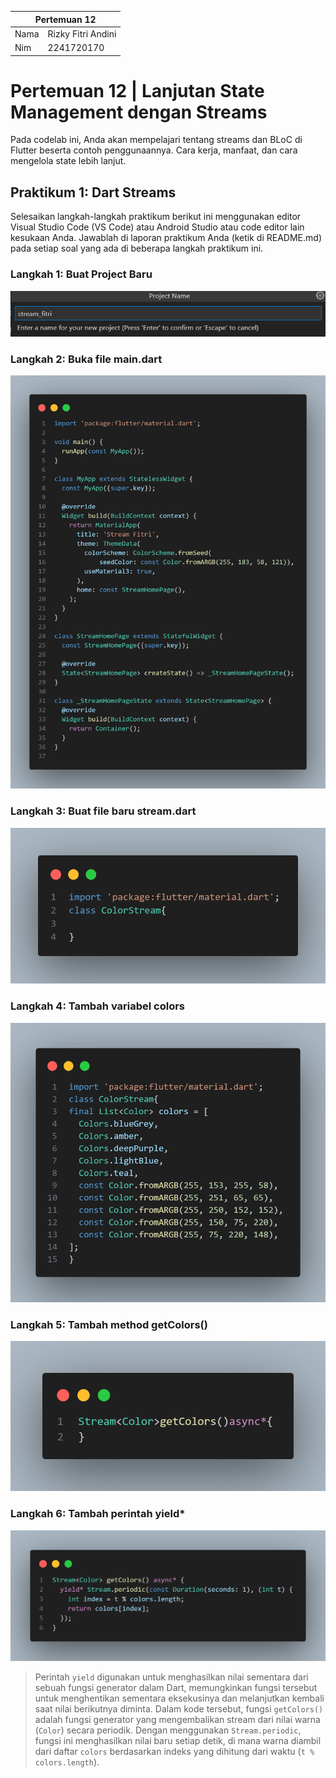 <table>
    <thead>
        <th style="text-align: center;" colspan="2">Pertemuan 12</th>
    </thead>
    <tbody>
        <tr>
            <td>Nama</td>
            <td>Rizky Fitri Andini</td>
        </tr>
        <tr>
            <td>Nim</td>
            <td>2241720170</td>
        </tr>
    </tbody>
</table>

# Pertemuan 12 | Lanjutan State Management dengan Streams
Pada codelab ini, Anda akan mempelajari tentang streams dan BLoC di Flutter beserta contoh penggunaannya. Cara kerja, manfaat, dan cara mengelola state lebih lanjut.
## Praktikum 1: Dart Streams
Selesaikan langkah-langkah praktikum berikut ini menggunakan editor Visual Studio Code (VS Code) atau Android Studio atau code editor lain kesukaan Anda. Jawablah di laporan praktikum Anda (ketik di README.md) pada setiap soal yang ada di beberapa langkah praktikum ini.
### Langkah 1: Buat Project Baru
![image](./doc/01.png)
### Langkah 2: Buka file main.dart
![image](./doc/02.png)
### Langkah 3: Buat file baru stream.dart
![image](./doc/03.png)
### Langkah 4: Tambah variabel colors
![image](./doc/04.png)
### Langkah 5: Tambah method getColors()
![image](./doc/05.png)
### Langkah 6: Tambah perintah yield*
![image](./doc/06.png)
>Perintah `yield` digunakan untuk menghasilkan nilai sementara dari sebuah fungsi generator dalam Dart, memungkinkan fungsi tersebut untuk menghentikan sementara eksekusinya dan melanjutkan kembali saat nilai berikutnya diminta. Dalam kode tersebut, fungsi `getColors()` adalah fungsi generator yang mengembalikan stream dari nilai warna (`Color`) secara periodik. Dengan menggunakan `Stream.periodic`, fungsi ini menghasilkan nilai baru setiap detik, di mana warna diambil dari daftar `colors` berdasarkan indeks yang dihitung dari waktu (`t % colors.length`). 